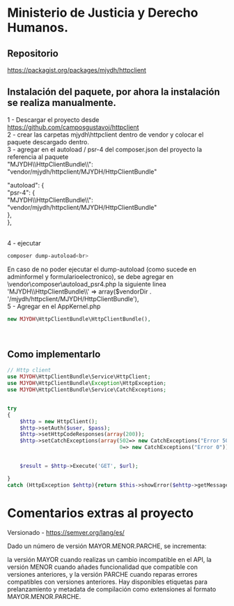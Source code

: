 # Ministerio de Justicia y Derecho Humanos.

## Repositorio 

https://packagist.org/packages/mjydh/httpclient


## Instalación del paquete, por ahora la instalación se realiza manualmente.

1 - Descargar el proyecto desde https://github.com/camposgustavoj/httpclient <br>
2 - crear las carpetas mjydh\httpclient dentro de vendor y colocar el paquete descargado dentro. <br>
3 - agregar en el autoload / psr-4 del composer.json del proyecto la referencia al paquete <br>"MJYDH\\\\HttpClientBundle\\\\": "vendor/mjydh/httpclient/MJYDH/HttpClientBundle"<br>

"autoload": {<br>
        "psr-4": {<br>
        "MJYDH\\\\HttpClientBundle\\\\": "vendor/mjydh/httpclient/MJYDH/HttpClientBundle"<br>
    },<br>
},<br><br>

4 - ejecutar <br>
```bash
composer dump-autoload<br>
```

En caso de no poder ejecutar el dump-autoload (como sucede en adminformel y formularioelectronico), se debe agregar en \vendor\composer\autoload_psr4.php la siguiente linea
'MJYDH\\\\HttpClientBundle\\\\' => array($vendorDir . '/mjydh/httpclient/MJYDH/HttpClientBundle'),
<br>
5 - Agregar en el AppKernel.php<br>

```php
new MJYDH\HttpClientBundle\HttpClientBundle(),
```
<br>

## Como implementarlo

```php
// Http client 
use MJYDH\HttpClientBundle\Service\HttpClient;
use MJYDH\HttpClientBundle\Exception\HttpException;
use MJYDH\HttpClientBundle\Service\CatchExceptions;


try
{
    $http = new HttpClient();
    $http->setAuth($user, $pass);
    $http->setHttpCodeResponses(array(200));
    $http->setCatchExceptions(array(502=> new CatchExceptions("Error 502", "titulo 502"), 
                                    0=> new CatchExceptions("Error 0")));


    $result = $http->Execute('GET', $url);      

}
catch (HttpException $ehttp){return $this->showError($ehttp->getMessage(), $ehttp->getTitle()); }
```

# Comentarios extras al proyecto 

Versionado - https://semver.org/lang/es/<br>

Dado un número de versión MAYOR.MENOR.PARCHE, se incrementa:

la versión MAYOR cuando realizas un cambio incompatible en el API,
la versión MENOR cuando añades funcionalidad que compatible con versiones anteriores, y
la versión PARCHE cuando reparas errores compatibles con versiones anteriores.
Hay disponibles etiquetas para prelanzamiento y metadata de compilación como extensiones al formato MAYOR.MENOR.PARCHE.